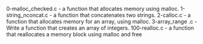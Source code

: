  0-malloc_checked.c - a function that allocates memory using malloc.
1-string_nconcat.c - a function that concatenates two strings.
 2-calloc.c - a function that allocates memory for an array, using malloc.
3-array_range .c - Write a function that creates an array of integers.
 100-realloc.c - a function that reallocates a memory block using malloc and free
